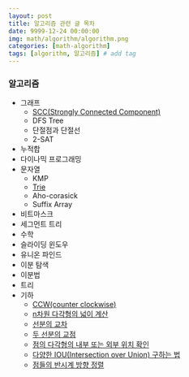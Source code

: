 ```yaml
---
layout: post
title: 알고리즘 관련 글 목차
date: 9999-12-24 00:00:00
img: math/algorithm/algorithm.png
categories: [math-algorithm] 
tags: [algorithm, 알고리즘] # add tag
---
```


### 알고리즘 

- 그래프
    - [SCC(Strongly Connected Component)](https://gaussian37.github.io/math-algorithm-scc/)
    - DFS Tree
    - 단절점과 단절선
    - 2-SAT    
- 누적합
- 다이나믹 프로그래밍
- 문자열
    - KMP
    - [Trie](https://gaussian37.github.io/math-algorithm-trie/)
    - Aho-corasick
    - Suffix Array
- 비트마스크
- 세그먼트 트리
- 수학
- 슬라이딩 윈도우
- 유니온 파인드
- 이분 탐색
- 이분법
- 트리
- 기하
    - [CCW(counter clockwise)](https://gaussian37.github.io/math-algorithm-ccw/)
    - [n차원 다각형의 넓이 계산](https://gaussian37.github.io/math-algorithm-polygon_area/)
    - [선분의 교차](https://gaussian37.github.io/math-algorithm-line_intersection/)
    - [두 선분의 교점](https://gaussian37.github.io/math-algorithm-intersection_point/)
    - [점의 다각형의 내부 또는 외부 위치 확인](https://gaussian37.github.io/math-algorithm-polygon_inout/)
    - [다양한 IOU(Intersection over Union) 구하는 법](https://gaussian37.github.io/math-algorithm-iou/)
    - [점들의 반시계 방향 정렬](https://gaussian37.github.io/math-algorithm-ccw_sort/)
